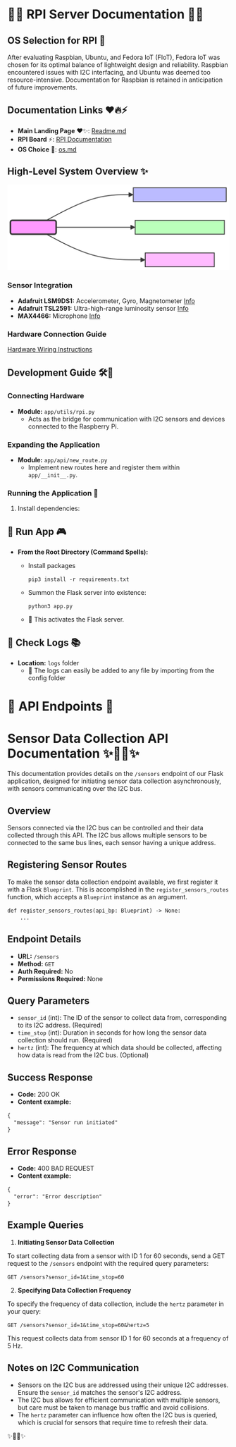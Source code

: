# 🌈🤖 RPI Server Documentation 🌟🔧

## OS Selection for RPI 🌟

After evaluating Raspbian, Ubuntu, and Fedora IoT (FIoT), Fedora IoT was chosen for its optimal balance of lightweight design and reliability. Raspbian encountered issues with I2C interfacing, and Ubuntu was deemed too resource-intensive. Documentation for Raspbian is retained in anticipation of future improvements.

## Documentation Links ❤️🔥⚡

- **Main Landing Page** ❤️✨: [Readme.md](https://github.com/LilaShiba/third_wave/blob/main/readme.md)
- **RPI Board** ⚡: [RPI Documentation](https://github.com/LilaShiba/third_wave/blob/main/board_readme.md)
- **OS Choice** 🌟: [os.md](https://github.com/LilaShiba/third_wave/blob/main/os.md)

## High-Level System Overview ✨

![System Architecture](imgs/high_lvl.svg)

### Sensor Integration

- **Adafruit LSM9DS1:** Accelerometer, Gyro, Magnetometer [Info](https://learn.adafruit.com/adafruit-lsm9ds1-accelerometer-plus-gyro-plus-magnetometer-9-dof-breakout/pinouts)
- **Adafruit TSL2591:** Ultra-high-range luminosity sensor [Info](https://learn.adafruit.com/adafruit-tsl2591)
- **MAX4466:** Microphone [Info](https://learn.adafruit.com/adafruit-tsl2591)

### Hardware Connection Guide

[Hardware Wiring Instructions](https://www.circuito.io/app?components=639,9443,44359,200000,779831)

## Development Guide 🛠🧰

### Connecting Hardware

- **Module:** `app/utils/rpi.py`
  - Acts as the bridge for communication with I2C sensors and devices connected to the Raspberry Pi.

### Expanding the Application

- **Module:** `app/api/new_route.py`
  - Implement new routes here and register them within `app/__init__.py`.

### Running the Application 🚀

1. Install dependencies:

## 🚀 Run App 🎮

- **From the Root Directory (Command Spells):**

  - Install packages

    ```
    pip3 install -r requirements.txt
    ```
  
  - Summon the Flask server into existence:

    ```
    python3 app.py
    ```

  - 🌟 This activates the Flask server.

## 📜 Check Logs 📚

- **Location:** `logs` folder
  - 📖 The logs can easily be added to any file by importing from the config folder

# 🔌 API Endpoints 🎇

# Sensor Data Collection API Documentation ✨🧙‍♀️✨

This documentation provides details on the `/sensors` endpoint of our Flask application, designed for initiating sensor data collection asynchronously, with sensors communicating over the I2C bus.

## Overview

Sensors connected via the I2C bus can be controlled and their data collected through this API. The I2C bus allows multiple sensors to be connected to the same bus lines, each sensor having a unique address.

## Registering Sensor Routes

To make the sensor data collection endpoint available, we first register it with a Flask `Blueprint`. This is accomplished in the `register_sensors_routes` function, which accepts a `Blueprint` instance as an argument.

<pre><code>def register_sensors_routes(api_bp: Blueprint) -> None:
    ...
</code></pre>

## Endpoint Details

- **URL:** `/sensors`
- **Method:** `GET`
- **Auth Required:** No
- **Permissions Required:** None

## Query Parameters

- `sensor_id` (int): The ID of the sensor to collect data from, corresponding to its I2C address. (Required)
- `time_stop` (int): Duration in seconds for how long the sensor data collection should run. (Required)
- `hertz` (int): The frequency at which data should be collected, affecting how data is read from the I2C bus. (Optional)

## Success Response

- **Code:** 200 OK
- **Content example:**

<pre><code>{
  "message": "Sensor run initiated"
}
</code></pre>

## Error Response

- **Code:** 400 BAD REQUEST
- **Content example:**

<pre><code>{
  "error": "Error description"
}
</code></pre>

## Example Queries

1. **Initiating Sensor Data Collection**

To start collecting data from a sensor with ID 1 for 60 seconds, send a GET request to the `/sensors` endpoint with the required query parameters:

<pre><code>GET /sensors?sensor_id=1&time_stop=60</code></pre>

2. **Specifying Data Collection Frequency**

To specify the frequency of data collection, include the `hertz` parameter in your query:

<pre><code>GET /sensors?sensor_id=1&time_stop=60&hertz=5</code></pre>

This request collects data from sensor ID 1 for 60 seconds at a frequency of 5 Hz.

## Notes on I2C Communication

- Sensors on the I2C bus are addressed using their unique I2C addresses. Ensure the `sensor_id` matches the sensor's I2C address.
- The I2C bus allows for efficient communication with multiple sensors, but care must be taken to manage bus traffic and avoid collisions.
- The `hertz` parameter can influence how often the I2C bus is queried, which is crucial for sensors that require time to refresh their data.

✨🧙‍♀️✨
